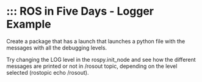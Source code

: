 # ::: ROS in Five Days - Logger Example

Create a package that has a launch that launches a
python file with the messages with all the debugging
levels.

Try changing the LOG level in the rospy.init_node 
and see how the different messages are printed or
not in /rosout topic, depending on the level
selected (rostopic echo /rosout).
